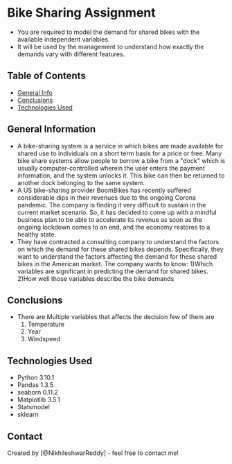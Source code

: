 # Bike Sharing Assignment
* You are required to model the demand for shared bikes with the available independent variables. 
* It will be used by the management to understand how exactly the demands vary with different features.  


## Table of Contents
* [General Info](#general-information)
* [Conclusions](#conclusions)
* [Technologies Used](#technologies-used)


## General Information
- A bike-sharing system is a service in which bikes are made available for shared use to individuals on a short term basis for a price or free.
  Many bike share systems allow people to borrow a bike from a "dock" which is usually computer-controlled wherein the user enters the payment information,
  and the system unlocks it. This bike can then be returned to another dock belonging to the same system.
- A US bike-sharing provider BoomBikes has recently suffered considerable dips in their revenues due to the ongoing Corona pandemic.
  The company is finding it very difficult to sustain in the current market scenario. So, it has decided to come up with a mindful business plan 
  to be able to accelerate its revenue as soon as the ongoing lockdown comes to an end, and the economy restores to a healthy state.
- They have contracted a consulting company to understand the factors on which the demand for these shared bikes depends.
  Specifically, they want to understand the factors affecting the demand for these shared bikes in the American market. The company wants to know:
        1)Which variables are significant in predicting the demand for shared bikes.
        2)How well those variables describe the bike demands


## Conclusions
- There are Multiple variables that affects the decision few of them are
    1) Temperature
    2) Year
    3) Windspeed


## Technologies Used
- Python 3.10.1
- Pandas 1.3.5
- seaborn 0.11.2
- Matplotlib 3.5.1
- Statsmodel
- sklearn 


## Contact
Created by [@NikhileshwarReddy] - feel free to contact me!
